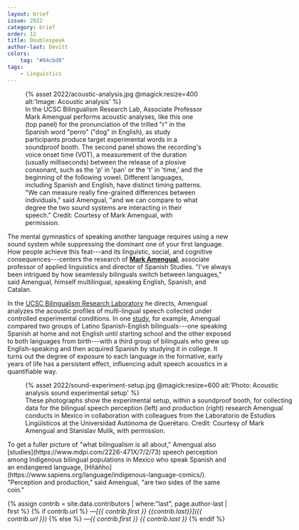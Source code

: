 ```yaml
---
layout: brief
issue: 2022
category: brief
order: 12
title: Doublespeak
author-last: Devitt
colors:
    tag: "#84cbd8"
tags:
    - Linguistics
---
```

<figure style="width:400px">
  {% asset 2022/acoustic-analysis.jpg @magick:resize=400 alt:'Image: Acoustic analysis' %}<figcaption markdown="span">In the UCSC Bilingualism Research Lab, Associate Professor Mark Amengual performs acoustic analyses, like this one (top panel) for the pronunciation of the trilled "r" in the Spanish word "perro" ("dog" in English), as study participants produce target experimental words in a soundproof booth. The second panel shows the recording's voice onset time (VOT), a measurement of the duration (usually milliseconds) between the release of a plosive consonant, such as the 'p' in 'pan' or the 't' in 'time,' and the beginning of the following vowel. Different languages, including Spanish and English, have distinct timing patterns. "We can measure really fine-grained differences between individuals," said Amengual, "and we can compare to what degree the two sound systems are interacting in their speech." Credit: Courtesy of Mark Amengual, with permission.</figcaption>
</figure>

The mental gymnastics of speaking another language requires using a new sound system while suppressing the dominant one of your first language. How people achieve this feat---and its linguistic, social, and cognitive consequences---centers the research of [**Mark Amengual**](https://language.ucsc.edu/faculty/index.php?uid=amengual), associate professor of applied linguistics and director of Spanish Studies. "I've always been intrigued by how seamlessly bilinguals switch between languages," said Amengual, himself multilingual, speaking English, Spanish, and Catalan.

In the [UCSC Bilingualism Research Laboratory](https://language.ucsc.edu/news-events/news/featured-profile-bilingualism-lab.html) he directs, Amengual analyzes the acoustic profiles of multi-lingual speech collected under controlled experimental conditions. In one [study](https://journals.sagepub.com/doi/abs/10.1177/1367006917741364), for example, Amengual compared two groups of Latino Spanish-English bilinguals---one speaking Spanish at home and not English until starting school and the other exposed to both languages from birth---with a third group of bilinguals who grew up English-speaking and then acquired Spanish by studying it in college. It turns out the degree of exposure to each language in the formative, early years of life has a persistent effect, influencing adult speech acoustics in a quantifiable way.
<figure class="briefs-full" style="width:600px">
  {% asset 2022/sound-experiment-setup.jpg @magick:resize=600 alt:'Photo: Acoustic analysis sound experimental setup' %}<figcaption markdown="span">These photographs show the experimental setup, within a soundproof booth, for collecting data for the bilingual speech perception (left) and production (right) research Amengual conducts in Mexico in collaboration with colleagues from the Laboratorio de Estudios Lingüísticos at the Universidad Autónoma de Querétaro. Credit: Courtesy of Mark Amengual and Stanislav Mulík, with permission.</figcaption>
</figure>
To get a fuller picture of "what bilingualism is all about," Amengual also [studies](https://www.mdpi.com/2226-471X/7/2/73) speech perception among Indigenous bilingual populations in Mexico who speak Spanish and an endangered language, [Hñäñho](https://www.sapiens.org/language/indigenous-language-comics/). "Perception and production," said Amengual, "are two sides of the same coin."

{% assign contrib = site.data.contributors | where:"last", page.author-last | first %}
{% if contrib.url %}
*&mdash;[{{ contrib.first }} {{contrib.last}}]({{ contrib.url }})*
{% else %}
*&mdash;{{ contrib.first }} {{ contrib.last }}*
{% endif %}
